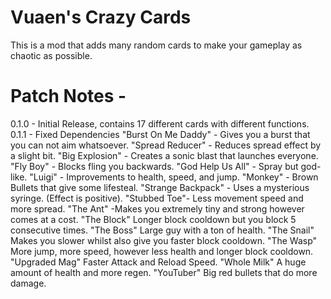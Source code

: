 # Vuaen's Crazy Cards

This is a mod that adds many random cards to make your gameplay as chaotic as possible.

# Patch Notes -
0.1.0 - Initial Release, contains 17 different cards with different functions.
0.1.1 - Fixed Dependencies
"Burst On Me Daddy" - Gives you a burst that you can not aim whatsoever.
"Spread Reducer" - Reduces spread effect by a slight bit.
"Big Explosion" - Creates a sonic blast that launches everyone.
"Fly Boy" - Blocks fling you backwards.
"God Help Us All" - Spray but god-like.
"Luigi" - Improvements to health, speed, and jump.
"Monkey" - Brown Bullets that give some lifesteal.
"Strange Backpack" - Uses a mysterious syringe. (Effect is positive).
"Stubbed Toe"- Less movement speed and more spread.
"The Ant" -Makes you extremely tiny and strong however comes at a cost.
"The Block" Longer block cooldown but you block 5 consecutive times.
"The Boss" Large guy with a ton of health.
"The Snail" Makes you slower whilst also give you faster block cooldown.
"The Wasp" More jump, more speed, however less health and longer block cooldown.
"Upgraded Mag" Faster Attack and Reload Speed.
"Whole Milk" A huge amount of health and more regen.
"YouTuber" Big red bullets that do more damage.
